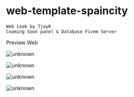 # web-template-spaincity

```
Web Leak by Tjay0
Cooming Soon panel & Database Fivem Server
```

Preview Web 

![unknown](https://user-images.githubusercontent.com/70555673/164790732-5e24c991-7026-46e9-bfe4-70cc03175651.png)

![unknown](https://user-images.githubusercontent.com/70555673/164790675-f007628b-79d5-4ab5-ad62-dc182b302d6f.png)

![unknown](https://user-images.githubusercontent.com/70555673/164790686-9077b34e-154a-4d5e-baa7-41df245c11f5.png)

![unknown](https://user-images.githubusercontent.com/70555673/164790702-76618be3-3328-4325-916c-8e886fcf00b5.png)
